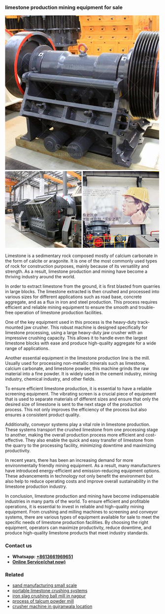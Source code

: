 <h3>limestone production mining equipment for sale</h3><img src='1708322666.jpg' alt=''><p>Limestone is a sedimentary rock composed mostly of calcium carbonate in the form of calcite or aragonite. It is one of the most commonly used types of rock for construction purposes, mainly because of its versatility and strength. As a result, limestone production and mining have become a thriving industry around the world.</p><p>In order to extract limestone from the ground, it is first blasted from quarries in large blocks. The limestone extracted is then crushed and processed into various sizes for different applications such as road base, concrete aggregate, and as a flux in iron and steel production. This process requires efficient and reliable mining equipment to ensure the smooth and trouble-free operation of limestone production facilities.</p><p>One of the key equipment used in this process is the heavy-duty track-mounted jaw crusher. This robust machine is designed specifically for limestone processing, using a large heavy-duty jaw crusher with an impressive crushing capacity. This allows it to handle even the largest limestone blocks with ease and produce high-quality aggregate for a wide range of applications.</p><p>Another essential equipment in the limestone production line is the mill. Usually used for processing non-metallic minerals such as limestone, calcium carbonate, and limestone powder, this machine grinds the raw material into a fine powder. It is widely used in the cement industry, mining industry, chemical industry, and other fields.</p><p>To ensure efficient limestone production, it is essential to have a reliable screening equipment. The vibrating screen is a crucial piece of equipment that is used to separate materials of different sizes and ensure that only the desired size of limestone is sent to the next stage of the production process. This not only improves the efficiency of the process but also ensures a consistent product quality.</p><p>Additionally, conveyor systems play a vital role in limestone production. These systems transport the crushed limestone from one processing stage to another, making the overall production process more efficient and cost-effective. They also enable the quick and easy transfer of limestone from the quarry to the processing facility, minimizing downtime and maximizing productivity.</p><p>In recent years, there has been an increasing demand for more environmentally friendly mining equipment. As a result, many manufacturers have introduced energy-efficient and emission-reducing equipment options. These advancements in technology not only benefit the environment but also help to reduce operating costs and improve overall sustainability in the limestone production industry.</p><p>In conclusion, limestone production and mining have become indispensable industries in many parts of the world. To ensure efficient and profitable operations, it is essential to invest in reliable and high-quality mining equipment. From crushing and milling machines to screening and conveyor systems, there are various types of equipment available for sale to meet the specific needs of limestone production facilities. By choosing the right equipment, operators can maximize productivity, reduce downtime, and produce high-quality limestone products that meet industry standards.</p><h3>Contact us</h3><ul><li><strong>Whatsapp:&nbsp;<a href="https://wa.me/8613661969651">+8613661969651</a></strong></li><li><a href="https://swt.shibang-china.com/?git&amp;zhl&amp;limestone production mining equipment for sale"><strong>Online Service(chat now)</strong></a></li></ul><h3>Related</h3><ul><li><a href='sand manufacturing small scale.md'>sand manufacturing small scale</a></li><li><a href='portable limestone crushing systems.md'>portable limestone crushing systems</a></li><li><a href='iron slag crushing ball mill in nagpur.md'>iron slag crushing ball mill in nagpur</a></li><li><a href='process of talcum powder mill.md'>process of talcum powder mill</a></li><li><a href='crusher machine in gujranwala location.md'>crusher machine in gujranwala location</a></li></ul>
